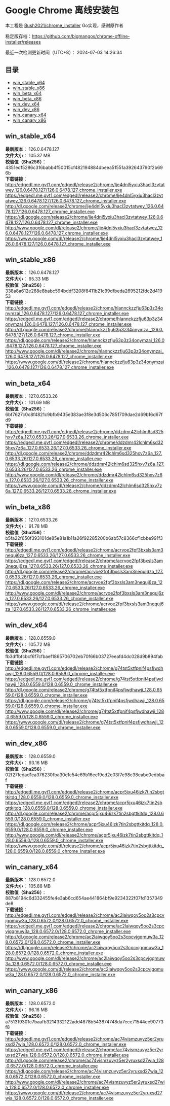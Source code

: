 # Google Chrome 离线安装包
本工程是 [Bush2021/chrome_installer](https://github.com/Bush2021/chrome_installer) Go实现，感谢原作者

稳定版存档：<https://github.com/bigmangos/chrome-offline-installer/releases>

最近一次检测更新时间（UTC+8）：
2024-07-03 14:26:34

## 目录
* [win_stable_x64](https://github.com/bigmangos/chrome-offline-installer?tab=readme-ov-file#win_stable_x64)
* [win_stable_x86](https://github.com/bigmangos/chrome-offline-installer?tab=readme-ov-file#win_stable_x86)
* [win_beta_x64](https://github.com/bigmangos/chrome-offline-installer?tab=readme-ov-file#win_beta_x64)
* [win_beta_x86](https://github.com/bigmangos/chrome-offline-installer?tab=readme-ov-file#win_beta_x86)
* [win_dev_x64](https://github.com/bigmangos/chrome-offline-installer?tab=readme-ov-file#win_dev_x64)
* [win_dev_x86](https://github.com/bigmangos/chrome-offline-installer?tab=readme-ov-file#win_dev_x86)
* [win_canary_x64](https://github.com/bigmangos/chrome-offline-installer?tab=readme-ov-file#win_canary_x64)
* [win_canary_x86](https://github.com/bigmangos/chrome-offline-installer?tab=readme-ov-file#win_canary_x86)

## win_stable_x64
**最新版本**： 126.0.6478.127  
**文件大小**： 105.37 MB  
**校验值（Sha256）**： 4351edf5286c316babb4f50015cf482194884dbeea51551a392643790f2b696b  
**下载链接**：
http://edgedl.me.gvt1.com/edgedl/release2/chrome/lje4dnl5yxiu3hacl3zvtatwey_126.0.6478.127/126.0.6478.127_chrome_installer.exe
https://edgedl.me.gvt1.com/edgedl/release2/chrome/lje4dnl5yxiu3hacl3zvtatwey_126.0.6478.127/126.0.6478.127_chrome_installer.exe
http://dl.google.com/release2/chrome/lje4dnl5yxiu3hacl3zvtatwey_126.0.6478.127/126.0.6478.127_chrome_installer.exe
https://dl.google.com/release2/chrome/lje4dnl5yxiu3hacl3zvtatwey_126.0.6478.127/126.0.6478.127_chrome_installer.exe
http://www.google.com/dl/release2/chrome/lje4dnl5yxiu3hacl3zvtatwey_126.0.6478.127/126.0.6478.127_chrome_installer.exe
https://www.google.com/dl/release2/chrome/lje4dnl5yxiu3hacl3zvtatwey_126.0.6478.127/126.0.6478.127_chrome_installer.exe
## win_stable_x86
**最新版本**： 126.0.6478.127  
**文件大小**： 95.33 MB  
**校验值（Sha256）**： 338a8a612e288e8babc594bddf3208f8411b21c99dfbeda2695212fdc2d41953  
**下载链接**：
http://edgedl.me.gvt1.com/edgedl/release2/chrome/hlannckzzfju63p3z34onymzai_126.0.6478.127/126.0.6478.127_chrome_installer.exe
https://edgedl.me.gvt1.com/edgedl/release2/chrome/hlannckzzfju63p3z34onymzai_126.0.6478.127/126.0.6478.127_chrome_installer.exe
http://dl.google.com/release2/chrome/hlannckzzfju63p3z34onymzai_126.0.6478.127/126.0.6478.127_chrome_installer.exe
https://dl.google.com/release2/chrome/hlannckzzfju63p3z34onymzai_126.0.6478.127/126.0.6478.127_chrome_installer.exe
http://www.google.com/dl/release2/chrome/hlannckzzfju63p3z34onymzai_126.0.6478.127/126.0.6478.127_chrome_installer.exe
https://www.google.com/dl/release2/chrome/hlannckzzfju63p3z34onymzai_126.0.6478.127/126.0.6478.127_chrome_installer.exe
## win_beta_x64
**最新版本**： 127.0.6533.26  
**文件大小**： 101.69 MB  
**校验值（Sha256）**： 6bf7627c0c8f4821c9bfb9435e383ae3f8e3d506c7851709dae2d69b16d67fd9  
**下载链接**：
http://edgedl.me.gvt1.com/edgedl/release2/chrome/ddzdmr42lchlm6sd325hxv7z6a_127.0.6533.26/127.0.6533.26_chrome_installer.exe
https://edgedl.me.gvt1.com/edgedl/release2/chrome/ddzdmr42lchlm6sd325hxv7z6a_127.0.6533.26/127.0.6533.26_chrome_installer.exe
http://dl.google.com/release2/chrome/ddzdmr42lchlm6sd325hxv7z6a_127.0.6533.26/127.0.6533.26_chrome_installer.exe
https://dl.google.com/release2/chrome/ddzdmr42lchlm6sd325hxv7z6a_127.0.6533.26/127.0.6533.26_chrome_installer.exe
http://www.google.com/dl/release2/chrome/ddzdmr42lchlm6sd325hxv7z6a_127.0.6533.26/127.0.6533.26_chrome_installer.exe
https://www.google.com/dl/release2/chrome/ddzdmr42lchlm6sd325hxv7z6a_127.0.6533.26/127.0.6533.26_chrome_installer.exe
## win_beta_x86
**最新版本**： 127.0.6533.26  
**文件大小**： 91.78 MB  
**校验值（Sha256）**： b5fa22f650f393101de85e81a1b11a26f92285200b6ab57c8366cf1cbbe991f3  
**下载链接**：
http://edgedl.me.gvt1.com/edgedl/release2/chrome/acrvoe2fpf3bxsls3am3nequj6za_127.0.6533.26/127.0.6533.26_chrome_installer.exe
https://edgedl.me.gvt1.com/edgedl/release2/chrome/acrvoe2fpf3bxsls3am3nequj6za_127.0.6533.26/127.0.6533.26_chrome_installer.exe
http://dl.google.com/release2/chrome/acrvoe2fpf3bxsls3am3nequj6za_127.0.6533.26/127.0.6533.26_chrome_installer.exe
https://dl.google.com/release2/chrome/acrvoe2fpf3bxsls3am3nequj6za_127.0.6533.26/127.0.6533.26_chrome_installer.exe
http://www.google.com/dl/release2/chrome/acrvoe2fpf3bxsls3am3nequj6za_127.0.6533.26/127.0.6533.26_chrome_installer.exe
https://www.google.com/dl/release2/chrome/acrvoe2fpf3bxsls3am3nequj6za_127.0.6533.26/127.0.6533.26_chrome_installer.exe
## win_dev_x64
**最新版本**： 128.0.6559.0  
**文件大小**： 105.72 MB  
**校验值（Sha256）**： fb3dffbfcbcf6f7cfbaef1865706702eb70f66b03727eeafd4dc028d9b894fab  
**下载链接**：
http://edgedl.me.gvt1.com/edgedl/release2/chrome/g74tst5xtfpnif4psfjwdhawji_128.0.6559.0/128.0.6559.0_chrome_installer.exe
https://edgedl.me.gvt1.com/edgedl/release2/chrome/g74tst5xtfpnif4psfjwdhawji_128.0.6559.0/128.0.6559.0_chrome_installer.exe
http://dl.google.com/release2/chrome/g74tst5xtfpnif4psfjwdhawji_128.0.6559.0/128.0.6559.0_chrome_installer.exe
https://dl.google.com/release2/chrome/g74tst5xtfpnif4psfjwdhawji_128.0.6559.0/128.0.6559.0_chrome_installer.exe
http://www.google.com/dl/release2/chrome/g74tst5xtfpnif4psfjwdhawji_128.0.6559.0/128.0.6559.0_chrome_installer.exe
https://www.google.com/dl/release2/chrome/g74tst5xtfpnif4psfjwdhawji_128.0.6559.0/128.0.6559.0_chrome_installer.exe
## win_dev_x86
**最新版本**： 128.0.6559.0  
**文件大小**： 93.16 MB  
**校验值（Sha256）**： 02f27fedad1ca376230fba30e1c54c69b16ee19cd2e03f7e98c38eabe0edbbaf  
**下载链接**：
http://edgedl.me.gvt1.com/edgedl/release2/chrome/acpr5jxu46izk7tin2sbgttkitdq_128.0.6559.0/128.0.6559.0_chrome_installer.exe
https://edgedl.me.gvt1.com/edgedl/release2/chrome/acpr5jxu46izk7tin2sbgttkitdq_128.0.6559.0/128.0.6559.0_chrome_installer.exe
http://dl.google.com/release2/chrome/acpr5jxu46izk7tin2sbgttkitdq_128.0.6559.0/128.0.6559.0_chrome_installer.exe
https://dl.google.com/release2/chrome/acpr5jxu46izk7tin2sbgttkitdq_128.0.6559.0/128.0.6559.0_chrome_installer.exe
http://www.google.com/dl/release2/chrome/acpr5jxu46izk7tin2sbgttkitdq_128.0.6559.0/128.0.6559.0_chrome_installer.exe
https://www.google.com/dl/release2/chrome/acpr5jxu46izk7tin2sbgttkitdq_128.0.6559.0/128.0.6559.0_chrome_installer.exe
## win_canary_x64
**最新版本**： 128.0.6572.0  
**文件大小**： 105.88 MB  
**校验值（Sha256）**： 887b8194c6d332455fe4e3ab6cd654ae441864bf9e9234322f07fd1357349de8  
**下载链接**：
http://edgedl.me.gvt1.com/edgedl/release2/chrome/ac2laiwqoy5oo2s3cpcvjgqmuw3a_128.0.6572.0/128.0.6572.0_chrome_installer.exe
https://edgedl.me.gvt1.com/edgedl/release2/chrome/ac2laiwqoy5oo2s3cpcvjgqmuw3a_128.0.6572.0/128.0.6572.0_chrome_installer.exe
http://dl.google.com/release2/chrome/ac2laiwqoy5oo2s3cpcvjgqmuw3a_128.0.6572.0/128.0.6572.0_chrome_installer.exe
https://dl.google.com/release2/chrome/ac2laiwqoy5oo2s3cpcvjgqmuw3a_128.0.6572.0/128.0.6572.0_chrome_installer.exe
http://www.google.com/dl/release2/chrome/ac2laiwqoy5oo2s3cpcvjgqmuw3a_128.0.6572.0/128.0.6572.0_chrome_installer.exe
https://www.google.com/dl/release2/chrome/ac2laiwqoy5oo2s3cpcvjgqmuw3a_128.0.6572.0/128.0.6572.0_chrome_installer.exe
## win_canary_x86
**最新版本**： 128.0.6572.0  
**文件大小**： 96.16 MB  
**校验值（Sha256）**： a751319301c7baafb3214332122add4878b543874748da7ece71544ee90773f8  
**下载链接**：
http://edgedl.me.gvt1.com/edgedl/release2/chrome/ac74vismzuvyz5er2yruxsd27wia_128.0.6572.0/128.0.6572.0_chrome_installer.exe
https://edgedl.me.gvt1.com/edgedl/release2/chrome/ac74vismzuvyz5er2yruxsd27wia_128.0.6572.0/128.0.6572.0_chrome_installer.exe
http://dl.google.com/release2/chrome/ac74vismzuvyz5er2yruxsd27wia_128.0.6572.0/128.0.6572.0_chrome_installer.exe
https://dl.google.com/release2/chrome/ac74vismzuvyz5er2yruxsd27wia_128.0.6572.0/128.0.6572.0_chrome_installer.exe
http://www.google.com/dl/release2/chrome/ac74vismzuvyz5er2yruxsd27wia_128.0.6572.0/128.0.6572.0_chrome_installer.exe
https://www.google.com/dl/release2/chrome/ac74vismzuvyz5er2yruxsd27wia_128.0.6572.0/128.0.6572.0_chrome_installer.exe
